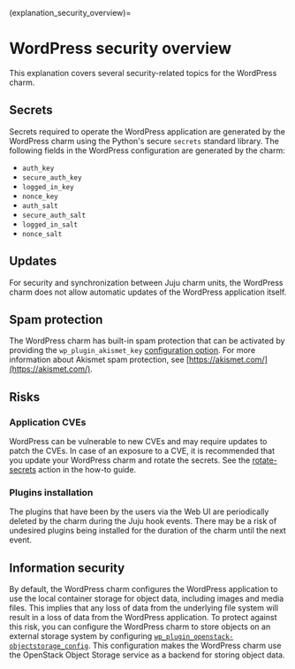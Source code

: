 (explanation_security_overview)=

# WordPress security overview

This explanation covers several security-related topics for the WordPress charm.

## Secrets

Secrets required to operate the WordPress application are generated by the WordPress
charm using the Python's secure `secrets` standard library. The following fields in the WordPress
configuration are generated by the charm:
- `auth_key`
- `secure_auth_key`
- `logged_in_key`
- `nonce_key`
- `auth_salt`
- `secure_auth_salt`
- `logged_in_salt`
- `nonce_salt`

## Updates

For security and synchronization between Juju charm units, the WordPress charm does not allow
automatic updates of the WordPress application itself.

## Spam protection

The WordPress charm has built-in spam protection that can be activated by providing the 
`wp_plugin_akismet_key` [configuration option](how_to_enable_antispam).
For more information about Akismet spam protection, see
[https://akismet.com/](https://akismet.com/).

## Risks

### Application CVEs

WordPress can be vulnerable to new CVEs and may require updates to patch the CVEs. In case of an
exposure to a CVE, it is recommended that you update your WordPress charm and rotate the secrets.
See the [rotate-secrets](how_to_rotate_secrets) action in the how-to guide.

### Plugins installation

The plugins that have been by the users via the Web UI are periodically deleted by the charm during
the Juju hook events. There may be a risk of undesired plugins being installed for the duration of
the charm until the next event.

## Information security

By default, the WordPress charm configures the WordPress application to use the local container
storage for object data, including images and media files. This implies that any loss of data from
the underlying file system will result in a loss of data from the WordPress application. To
protect against this risk, you can configure the WordPress charm to store objects on an external
storage system by configuring [`wp_plugin_openstack-objectstorage_config`](https://charmhub.io/wordpress-k8s/configurations#wp_plugin_openstack-objectstorage_config).
This configuration makes the WordPress charm use the OpenStack Object Storage service as a backend
for storing object data.
